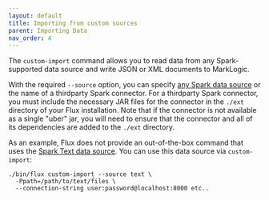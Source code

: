 ```yaml
---
layout: default
title: Importing from custom sources
parent: Importing Data
nav_order: 4
---
```


The `custom-import` command allows you to read data from any Spark-supported data source and write 
JSON or XML documents to MarkLogic. 

With the required `--source` option, you can specify 
[any Spark data source](https://spark.apache.org/docs/latest/sql-data-sources.html) or the name of a thirdparty Spark
connector. For a thirdparty Spark connector, you must include the necessary JAR files for the connector in the 
`./ext` directory of your Flux installation. Note that if the connector is not available as a single "uber" jar, you 
will need to ensure that the connector and all of its dependencies are added to the `./ext` directory.

As an example, Flux does not provide an out-of-the-box command that uses the 
[Spark Text data source](https://spark.apache.org/docs/latest/sql-data-sources-text.html). You can use this data source
via `custom-import`:

```
./bin/flux custom-import --source text \
  -Ppath=/path/to/text/files \
  --connection-string user:password@localhost:8000 etc..
```
